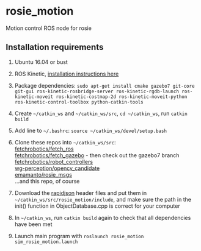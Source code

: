 # rosie_motion
Motion control ROS node for rosie

## Installation requirements

1. Ubuntu 16.04 or bust

2. ROS Kinetic, [installation instructions here](http://wiki.ros.org/kinetic/Installation/Ubuntu)

3. Package dependencies: `sudo apt-get install cmake gazebo7 git-core git-gui
ros-kinetic-rosbridge-server ros-kinetic-rgdb-launch ros-kinetic-moveit ros-kinetic-costmap-2d
ros-kinetic-moveit-python ros-kinetic-control-toolbox python-catkin-tools`

4. Create `~/catkin_ws` and `~/catkin_ws/src`, `cd ~/catkin_ws`, run `catkin build`

5. Add line to `~/.bashrc`: `source ~/catkin_ws/devel/setup.bash`

6. Clone these repos into `~/catkin_ws/src`:  
  [fetchrobotics/fetch_ros](https://github.com/fetchrobotics/fetch_ros)  
  [fetchrobotics/fetch_gazebo](https://github.com/fetchrobotics/fetch_gazebo) - then check out the gazebo7 branch  
  [fetchrobotics/robot_controllers](https://github.com/fetchrobotics/robot_controllers)  
  [wg-perception/opencv_candidate](https://github.com/wg-perception/opencv_candidate)  
  [emamanto/rosie_msgs](https://github.com/emamanto/rosie_msgs)  
  ...and this repo, of course
  
7. Download the [rapidjson](https://github.com/Tencent/rapidjson/) header files and put them in `~/catkin_ws/src/rosie_motion/include`, and
make sure the path in the init() function in ObjectDatabase.cpp is correct for your computer

8. In `~/catkin_ws`, run `catkin build` again to check that all dependencies have been met

9. Launch main program with `roslaunch rosie_motion sim_rosie_motion.launch`
